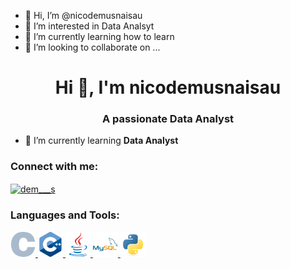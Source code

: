 - 👋 Hi, I’m @nicodemusnaisau
- 👀 I’m interested in Data Analsyt
- 🌱 I’m currently learning how to learn
- 💞️ I’m looking to collaborate on ...
<h1 align="center">Hi 👋, I'm nicodemusnaisau</h1>
<h3 align="center">A passionate Data Analyst</h3>

- 🌱 I’m currently learning **Data Analyst**

<h3 align="left">Connect with me:</h3>
<p align="left">
<a href="https://twitter.com/dem___s" target="blank"><img align="center" src="https://cdn.jsdelivr.net/npm/simple-icons@3.0.1/icons/twitter.svg" alt="dem___s" height="30" width="40" /></a>
</p>

<h3 align="left">Languages and Tools:</h3>
<p align="left"> <a href="https://www.cprogramming.com/" target="_blank"> <img src="https://raw.githubusercontent.com/devicons/devicon/master/icons/c/c-original.svg" alt="c" width="40" height="40"/> </a> <a href="https://www.w3schools.com/cpp/" target="_blank"> <img src="https://raw.githubusercontent.com/devicons/devicon/master/icons/cplusplus/cplusplus-original.svg" alt="cplusplus" width="40" height="40"/> </a> <a href="https://www.java.com" target="_blank"> <img src="https://raw.githubusercontent.com/devicons/devicon/master/icons/java/java-original.svg" alt="java" width="40" height="40"/> </a> <a href="https://www.mysql.com/" target="_blank"> <img src="https://raw.githubusercontent.com/devicons/devicon/master/icons/mysql/mysql-original-wordmark.svg" alt="mysql" width="40" height="40"/> </a> <a href="https://www.python.org" target="_blank"> <img src="https://raw.githubusercontent.com/devicons/devicon/master/icons/python/python-original.svg" alt="python" width="40" height="40"/> </a> </p>

<!---
nicodemusnaisau/nicodemusnaisau is a ✨ special ✨ repository because its `README.md` (this file) appears on your GitHub profile.
You can click the Preview link to take a look at your changes.
--->
